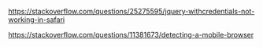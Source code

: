 https://stackoverflow.com/questions/25275595/jquery-withcredentials-not-working-in-safari

https://stackoverflow.com/questions/11381673/detecting-a-mobile-browser
